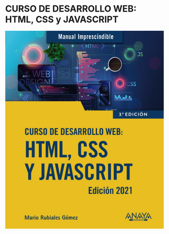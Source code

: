 # CURSO DE DESARROLLO WEB: HTML, CSS y JAVASCRIPT
![Imágen de presentación del curso de Desarrollo Web con HTML, CSS y JAVASCRIPT](https://github.com/VuitBlack/Curso-HTML-CSS-y-JavaSCRIPT/blob/main/Screenshots/Curso%20HTML%20CSS%20y%20JAVASCRIPT.png)


